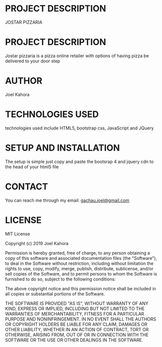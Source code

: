 # PROJECT DESCRIPTION
JOSTAR PIZZARIA
# PROJECT DESCRIPTION
Jostar pizzaria is a pizza online retailer with options of having pizza be delivered to your door step
# AUTHOR
Joel Kahora
# TECHNOLOGIES USED
technologies used include HTML5, bootstrap css, JavaScript and JQuery
# SETUP AND INSTALLATION
The setup is simple just copy and paste the bootsrap 4 and jquery
cdn to the head of your html5 file
# CONTACT
You can reach me through my email: gachau.joel@gmail.com
# LICENSE
MIT License

Copyright (c) 2019 Joel Kahora

Permission is hereby granted, free of charge, to any person obtaining a copy
of this software and associated documentation files (the "Software"), to deal
in the Software without restriction, including without limitation the rights
to use, copy, modify, merge, publish, distribute, sublicense, and/or sell
copies of the Software, and to permit persons to whom the Software is
furnished to do so, subject to the following conditions:

The above copyright notice and this permission notice shall be included in all
copies or substantial portions of the Software.

THE SOFTWARE IS PROVIDED "AS IS", WITHOUT WARRANTY OF ANY KIND, EXPRESS OR
IMPLIED, INCLUDING BUT NOT LIMITED TO THE WARRANTIES OF MERCHANTABILITY,
FITNESS FOR A PARTICULAR PURPOSE AND NONINFRINGEMENT. IN NO EVENT SHALL THE
AUTHORS OR COPYRIGHT HOLDERS BE LIABLE FOR ANY CLAIM, DAMAGES OR OTHER
LIABILITY, WHETHER IN AN ACTION OF CONTRACT, TORT OR OTHERWISE, ARISING FROM,
OUT OF OR IN CONNECTION WITH THE SOFTWARE OR THE USE OR OTHER DEALINGS IN THE
SOFTWARE.

